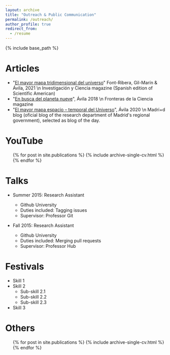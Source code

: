 ```yaml
---
layout: archive
title: "Outreach & Public Communication"
permalink: /outreach/
author_profile: true
redirect_from:
  - /resume
---
```


{% include base_path %}

Articles
======
* "[El mayor mapa tridimensional del universo](https://www.investigacionyciencia.es/revistas/investigacion-y-ciencia/la-espintrnica-imita-al-cerebro-819/el-mayor-mapa-tridimensional-del-universo-19346)" Font-Ribera, Gil-Marín & Ávila, 2021 \n
Investigación y Ciencia magazine (Spanish edition of Scientific American)
* "[En busca del planeta nueve](https://fronterasdelaciencia.com/en-busca-del-planeta-nueve/)", Ávila 2018 \n
Fronteras de la Ciencia magazine
* "[El mayor mapa espacio – temporal del Universo](http://www.madrimasd.org/blogs/fisicateorica/2020/07/20/771/)", Ávila 2020 \n
Madri+d blog (oficial blog of the research department of Madrid's regional government), selected as blog of the day.

YouTube
======
  <ul>{% for post in site.publications %}
    {% include archive-single-cv.html %}
  {% endfor %}</ul>

Talks
======
* Summer 2015: Research Assistant
  * Github University
  * Duties included: Tagging issues
  * Supervisor: Professor Git

* Fall 2015: Research Assistant
  * Github University
  * Duties included: Merging pull requests
  * Supervisor: Professor Hub
  
Festivals
======
* Skill 1
* Skill 2
  * Sub-skill 2.1
  * Sub-skill 2.2
  * Sub-skill 2.3
* Skill 3


Others
======
  <ul>{% for post in site.publications %}
    {% include archive-single-cv.html %}
  {% endfor %}</ul>
  

